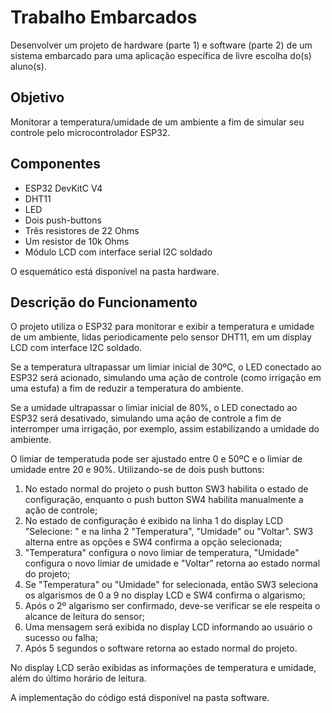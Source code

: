 # Trabalho Embarcados

Desenvolver um projeto de hardware (parte 1) e software (parte 2) de um sistema embarcado para uma aplicação específica de livre escolha do(s) aluno(s).

## Objetivo

Monitorar a temperatura/umidade de um ambiente a fim de simular seu controle pelo microcontrolador ESP32.

## Componentes

* ESP32 DevKitC V4
* DHT11
* LED
* Dois push-buttons
* Três resistores de 22 Ohms
* Um resistor de 10k Ohms
* Módulo LCD com interface serial I2C soldado

O esquemático está disponível na pasta hardware.

## Descrição do Funcionamento

O projeto utiliza o ESP32 para monitorar e exibir a temperatura e umidade de um ambiente, lidas periodicamente pelo sensor DHT11, em um display LCD com interface I2C soldado.

Se a temperatura ultrapassar um limiar inicial de 30ºC, o LED conectado ao ESP32 será acionado, simulando uma ação de controle (como irrigação em uma estufa) a fim de reduzir a temperatura do ambiente.

Se a umidade ultrapassar o limiar inicial de 80%, o LED conectado ao ESP32 será desativado, simulando uma ação de controle a fim de interromper uma irrigação, por exemplo, assim estabilizando a umidade do ambiente.

O limiar de temperatuda pode ser ajustado entre 0 e 50ºC e o limiar de umidade entre 20 e 90%. Utilizando-se de dois push buttons:
1. No estado normal do projeto o push button SW3 habilita o estado de configuração, enquanto o push button SW4 habilita manualmente a ação de controle;
2. No estado de configuração é exibido na linha 1 do display LCD "Selecione: " e na linha 2 "Temperatura", "Umidade" ou "Voltar". SW3 alterna entre as opções e SW4 confirma a opção selecionada;
3. "Temperatura" configura o novo limiar de temperatura, "Umidade" configura o novo limiar de umidade e "Voltar" retorna ao estado normal do projeto;
4. Se "Temperatura" ou "Umidade" for selecionada, então SW3 seleciona os algarismos de 0 a 9 no display LCD e SW4 confirma o algarismo;
5. Após o 2º algarismo ser confirmado, deve-se verificar se ele respeita o alcance de leitura do sensor;
6. Uma mensagem será exibida no display LCD informando ao usuário o sucesso ou falha;
7. Após 5 segundos o software retorna ao estado normal do projeto.

No display LCD serão exibidas as informações de temperatura e umidade, além do último horário de leitura.

A implementação do código está disponível na pasta software.
